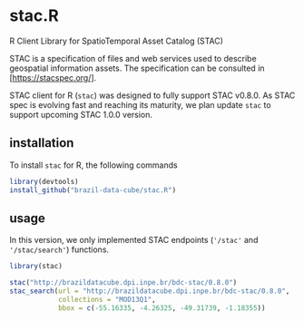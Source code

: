 # stac.R
R Client Library for SpatioTemporal Asset Catalog (STAC)


STAC is a specification of files and web services used to describe geospatial information assets.
The specification can be consulted in [https://stacspec.org/].

STAC client for R (`stac`) was designed to fully support STAC v0.8.0. 
As STAC spec is evolving fast and reaching its maturity, we plan update `stac` to support upcoming STAC 1.0.0 version.

## installation

To install `stac` for R, the following commands 

```R
library(devtools)
install_github("brazil-data-cube/stac.R")
```

## usage

In this version, we only implemented STAC endpoints (`'/stac'` and `'/stac/search'`) functions.

```R
library(stac)

stac("http://brazildatacube.dpi.inpe.br/bdc-stac/0.8.0")
stac_search(url = "http://brazildatacube.dpi.inpe.br/bdc-stac/0.8.0",
            collections = "MOD13Q1",
            bbox = c(-55.16335, -4.26325, -49.31739, -1.18355))
```
